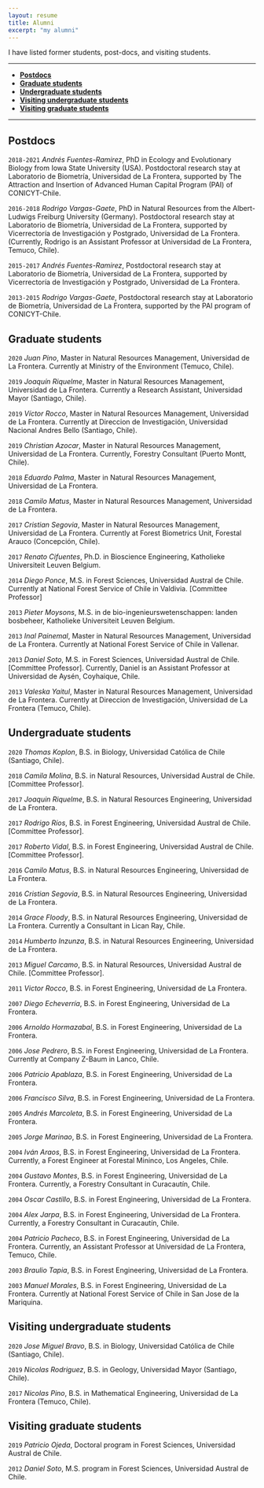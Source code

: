 ```yaml
---
layout: resume
title: Alumni
excerpt: "my alumni"
---
```


I have listed former students, post-docs, and visiting students.

--------

* **[Postdocs](#postdocs)** 
* **[Graduate students](#graduate-students)**
* **[Undergraduate students](#undergraduate-students)**
* **[Visiting undergraduate students](#visiting-undergraduate-students)**
* **[Visiting graduate students](#visiting-graduate-students)**

--------

## Postdocs


`2018-2021`
*Andrés Fuentes-Ramirez*, PhD in Ecology and Evolutionary Biology from Iowa State University (USA). Postdoctoral
research stay at Laboratorio de Biometría, Universidad de La Frontera, supported by The Attraction and Insertion of Advanced Human Capital Program (PAI) of CONICYT-Chile.

`2016-2018`
*Rodrigo Vargas-Gaete*, PhD in Natural Resources from the Albert-Ludwigs Freiburg University (Germany). Postdoctoral research stay at Laboratorio de Biometría, Universidad de La Frontera, supported by Vicerrectoría de Investigación y Postgrado, Universidad
de La Frontera. (Currently, Rodrigo is an Assistant Professor at Universidad de La Frontera, Temuco, Chile).

`2015-2017`
*Andrés Fuentes-Ramirez*, Postdoctoral research stay at Laboratorio de Biometría, Universidad de La Frontera, supported by Vicerrectoría de Investigación y Postgrado, Universidad
de La Frontera.

`2013-2015`
*Rodrigo Vargas-Gaete*, Postdoctoral research stay at Laboratorio de Biometría, Universidad de La Frontera,
supported by the PAI program of CONICYT-Chile.


## Graduate students


`2020`
*Juan Pino*, Master in Natural Resources Management, Universidad de La Frontera. Currently at Ministry of the Environment (Temuco, Chile).

`2019`
*Joaquín Riquelme*, Master in Natural Resources Management, Universidad de La Frontera. Currently a Research Assistant, Universidad Mayor (Santiago, Chile).

`2019`
*Víctor Rocco*, Master in Natural Resources Management, Universidad de La Frontera. Currently at Direccion de Investigación, Universidad Nacional Andres Bello (Santiago, Chile).

`2019`
*Christian Azocar*, Master in Natural Resources Management, Universidad de La Frontera. Currently, Forestry Consultant (Puerto Montt, Chile).

`2018`
*Eduardo Palma*, Master in Natural Resources Management, Universidad de La Frontera.

`2018`
*Camilo Matus*, Master in Natural Resources Management, Universidad de La Frontera.

`2017`
*Cristian Segovia*, Master in Natural Resources Management, Universidad de La Frontera. Currently at Forest Biometrics Unit, Forestal Arauco (Concepción, Chile).

`2017`
*Renato Cifuentes*, Ph.D. in Bioscience Engineering, Katholieke Universiteit Leuven Belgium.

`2014`
*Diego Ponce*, M.S. in Forest Sciences, Universidad Austral de Chile. Currently at National Forest Service of Chile in Valdivia. [Committee Professor]

`2013`
*Pieter Moysons*, M.S. in de bio-ingenieurswetenschappen: landen bosbeheer, Katholieke Universiteit Leuven Belgium.

`2013`
*Inal Painemal*, Master in Natural Resources Management, Universidad de La Frontera. Currently at National Forest Service of Chile in Vallenar.

`2013`
*Daniel Soto*, M.S. in Forest Sciences, Universidad Austral de Chile. [Committee Professor]. Currently, Daniel is an Assistant Professor at Universidad de Aysén, Coyhaique, Chile. 

`2013`
*Valeska Yaitul*, Master in Natural Resources Management, Universidad de La Frontera. Currently at Direccion de Investigación, Universidad de La Frontera (Temuco, Chile).


## Undergraduate students

`2020`
*Thomas Koplon*, B.S. in Biology, Universidad Católica de Chile (Santiago, Chile).

`2018`
*Camila Molina*, B.S. in Natural Resources, Universidad Austral de Chile. [Committee Professor].

`2017`
*Joaquin Riquelme*, B.S. in Natural Resources Engineering, Universidad de La Frontera.

`2017`
*Rodrigo Ríos*, B.S. in Forest Engineering, Universidad Austral de Chile. [Committee Professor].

`2017`
*Roberto Vidal*, B.S. in Forest Engineering, Universidad Austral de Chile. [Committee Professor].

`2016`
*Camilo Matus*, B.S. in Natural Resources Engineering, Universidad de La Frontera.

`2016`
*Cristian Segovia*, B.S. in Natural Resources Engineering, Universidad de La Frontera. 

`2014`
*Grace Floody*, B.S. in Natural Resources Engineering, Universidad de La Frontera. Currently a Consultant in Lican Ray, Chile.

`2014`
*Humberto Inzunza*, B.S. in Natural Resources Engineering, Universidad de La Frontera. 

`2013`
*Miguel Carcamo*, B.S. in Natural Resources, Universidad Austral de Chile. [Committee Professor].

`2011`
*Victor Rocco*, B.S. in Forest Engineering, Universidad de La Frontera. 

`2007`
*Diego Echeverría*, B.S. in Forest Engineering, Universidad de La Frontera. 

`2006`
*Arnoldo Hormazabal*, B.S. in Forest Engineering, Universidad de La Frontera. 

`2006`
*Jose Pedrero*, B.S. in Forest Engineering, Universidad de La Frontera. Currently at Company Z-Baum in Lanco, Chile.

`2006`
*Patricio Apablaza*, B.S. in Forest Engineering, Universidad de La Frontera. 

`2006`
*Francisco Silva*, B.S. in Forest Engineering, Universidad de La Frontera. 

`2005`
*Andrés Marcoleta*, B.S. in Forest Engineering, Universidad de La Frontera. 

`2005`
*Jorge Marinao*, B.S. in Forest Engineering, Universidad de La Frontera. 

`2004`
*Iván Araos*, B.S. in Forest Engineering, Universidad de La Frontera. Currently, a Forest Engineer at Forestal Mininco, Los Angeles, Chile.

`2004`
*Gustavo Montes*, B.S. in Forest Engineering, Universidad de La Frontera. Currently, a Forestry Consultant in Curacautín, Chile.

`2004`
*Oscar Castillo*, B.S. in Forest Engineering, Universidad de La Frontera. 

`2004`
*Alex Jarpa*, B.S. in Forest Engineering, Universidad de La Frontera. Currently, a Forestry Consultant in Curacautín, Chile.

`2004`
*Patricio Pacheco*, B.S. in Forest Engineering, Universidad de La Frontera. Currently, an Assistant Professor at Universidad de La Frontera, Temuco, Chile.

`2003`
*Braulio Tapia*, B.S. in Forest Engineering, Universidad de La Frontera. 

`2003`
*Manuel Morales*, B.S. in Forest Engineering, Universidad de La Frontera. Currently at National Forest Service of Chile in San Jose de la Mariquina.


## Visiting undergraduate students


`2020`
*Jose Miguel Bravo*, B.S. in Biology, Universidad Católica de Chile (Santiago, Chile).

`2019`
*Nicolas Rodriguez*, B.S. in Geology, Universidad Mayor (Santiago, Chile).

`2017`
*Nicolas Pino*, B.S. in Mathematical Engineering, Universidad de La Frontera (Temuco, Chile).

## Visiting graduate students

`2019`
*Patricio Ojeda*, Doctoral program in Forest Sciences, Universidad Austral de Chile. 

`2012`
*Daniel Soto*, M.S. program in Forest Sciences, Universidad Austral de Chile. 


<!-- ### Footer
Last updated: August 2020 -->

